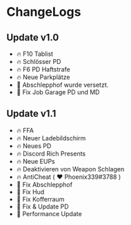 # ChangeLogs

## Update v1.0

- 🔥 F10 Tablist
- 🔥 Schlösser PD
- 🔥 F6 PD Haftstrafe
- 🔥 Neue Parkplätze
- 🔧 Abschlepphof wurde versetzt.
- 🔧 Fix Job Garage PD und MD

## Update v1.1

- 🔥 FFA
- 🔥 Neuer Ladebildschirm
- 🔥 Neues PD
- 🔥 Discord Rich Presents
- 🔥 Neue EUPs
- 🔥 Deaktivieren von Weapon Schlagen
- 🔥 AntiCheat ( ❤️ Phoenix339#3788 )
- 🔧 Fix Abschlepphof
- 🔧 Fix Hud
- 🔧 Fix Kofferraum
- 🔧 Fix & Update PD
- 🔧 Performance Update
